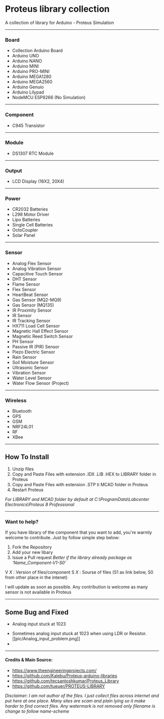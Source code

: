 # Proteus library collection
A collection of library for Arduino - Proteus Simulation

***
### Board
* Collection Arduino Board
* Arduino UNO
* Arduino NANO
* Arduino MINI
* Arduino PRO-MINI
* Arduino MEGA1280
* Arduino MEGA2560
* Arduino Genuio
* Arduino Lilypad
* NodeMCU ESP8266 (No Simulation)

***
### Component
* C945 Transistor

***
### Module
* DS1307 RTC Module

***
### Output
* LCD Display (16X2, 20X4)

***
### Power
* CR2032 Batteries 
* L298 Motor Driver
* Lipo Batteries
* Single Cell Batteries
* OctoCoupler
* Solar Panel

***
### Sensor
* Analog Flex Sensor
* Analog Vibration Sensor
* Capacitive Touch Sensor
* DHT Sensor
* Flame Sensor
* Flex Sensor
* HeartBeat Sensor
* Gas Sensor (MQ2-MQ9)
* Gas Sensor (MQ135)
* IR Proximity Sensor
* IR Sensor
* IR Tracking Sensor
* HX711 Load Cell Sensor
* Magnetic Hall Effect Sensor
* Magnetic Reed Switch Sensor
* PH Sensor
* Passive IR (PIR) Sensor
* Piezo Electric Sensor
* Rain Sensor
* Soil Moisture Sensor
* Ultrasonic Sensor
* Vibration Sensor
* Water Level Sensor
* Water Flow Sensor (Project)

***
### Wireless
* Bluetooth
* GPS
* GSM
* NRF24L01
* RF
* XBee

***
## How To Install
1. Unzip files
2. Copy and Paste Files with extension .IDX .LIB .HEX to LIBRARY folder in Proteus
3. Copy and Paste Files with extension .STP ti MCAD folder in Proteus 
4. Restart Proteus

_For LIBRARY and MCAD folder by default at C:\ProgramData\Labcenter Electronics\Proteus 8 Professional_

***
### Want to help?
If you have library of the component that you want to add, you're warmly welcome to contribute. Just by follow simple step below:


1. Fork the Repository
2. Add your new libary
3. Issue a Pull request
_Better if the library already package as 'Name_Component-V1-S0'_

V _X_ : Version of files/component
S _X_ : Sourse of files (S1 as link below, S0 from other place in the intenet)

I will update as soon as possible. Any contribution is welcome as many sensor is not available in Proteus

***
## Some Bug and Fixed

* Analog input stuck at 1023
- Sometimes analog input stuck at 1023 when using LDR or Resistor.
  [[pic/Analog_input_problem.png]]
- 

***
#### Credits & Main Source:
* https://www.theengineeringprojects.com/
* https://github.com/Kalebu/Proteus-arduino-libraries
* https://github.com/tecsantoshkumar/Proteus_Library
* https://github.com/tueuer/PROTEUS-LIBRARY

_Disclaimer: I am not author of the files. I just collect files across internet and put here at one place. Many sites are scam and plain lying so it make harder to find correct files. Any watermark is not removed only filename is change to follow name-scheme_

